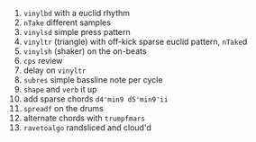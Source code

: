 1. `vinylbd` with a euclid rhythm
2. `nTake` different samples
3. `vinylsd` simple press pattern
4. `vinyltr` (triangle) with off-kick sparse euclid pattern, `nTake`d
5. `vinylsh` (shaker) on the on-beats
6. `cps` review
7. delay on `vinyltr`
8. `subres` simple bassline note per cycle
9. `shape` and `verb` it up
10. add sparse chords `d4'min9 d5'min9'ii`
11. `spreadf` on the drums
12. alternate chords with `trumpfmars`
13. `ravetoalgo` randsliced and cloud'd
